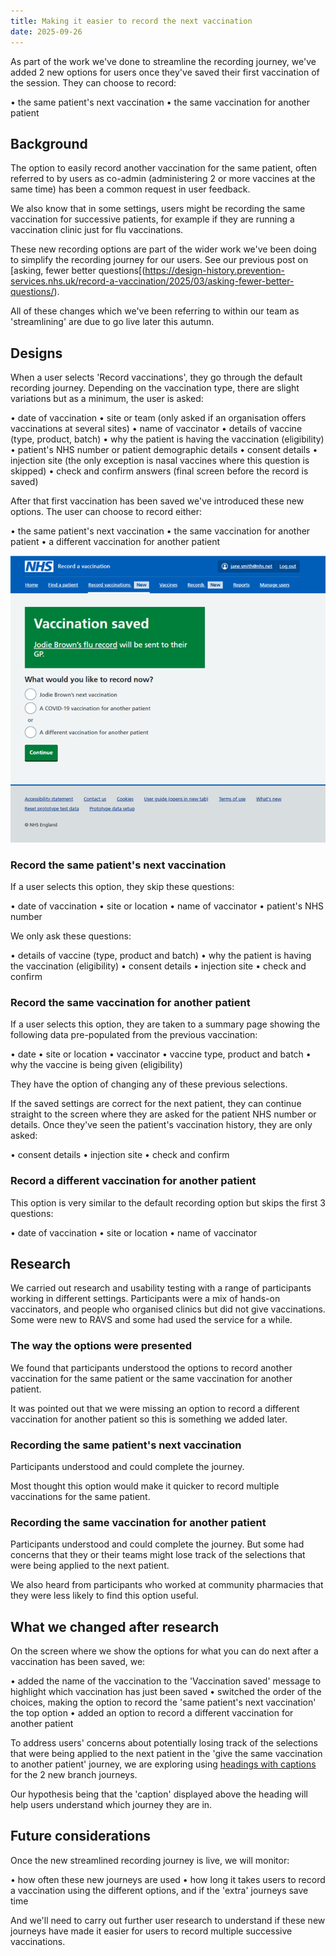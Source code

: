 ```yaml
---
title: Making it easier to record the next vaccination
date: 2025-09-26
---
```

As part of the work we've done to streamline the recording journey, we've added 2 new options for users once they've saved their first vaccination of the session. They can choose to record:

•	the same patient's next vaccination
•	the same vaccination for another patient

## Background

The option to easily record another vaccination for the same patient, often referred to by users as co-admin (administering 2 or more vaccines at the same time) has been a common request in user feedback.

We also know that in some settings, users might be recording the same vaccination for  successive patients, for example if they are running a vaccination clinic just for flu vaccinations.

These new recording options are part of the wider work we've been doing to simplify the recording journey for our users. See our previous post on [asking, fewer better questions[(https://design-history.prevention-services.nhs.uk/record-a-vaccination/2025/03/asking-fewer-better-questions/). 

All of these changes which we've been referring to within our team as 'streamlining' are due to go live later this autumn.

## Designs

When a user selects 'Record vaccinations', they go through the default recording journey. Depending on the vaccination type, there are slight variations but as a minimum, the user is asked:

•	date of vaccination
•	site or team (only asked if an organisation offers vaccinations at several sites)
•	name of vaccinator
•	details of vaccine (type, product, batch)
•	why the patient is having the vaccination (eligibility)
•	patient's NHS number or patient demographic details 
•	consent details
•	injection site (the only exception is nasal vaccines where this question is skipped)
•	check and confirm answers (final screen before the record is saved)

After that first vaccination has been saved we've introduced these new options. The user can choose to record either:

•	the same patient's next vaccination
•	the same vaccination for another patient
•	a different vaccination for another patient

![Screenshot of the 'Vaccination saved' screen which shows the options for recording the next vaccination](next-vaccination-options.png 'Previous screen for adding users')

### Record the same patient's next vaccination

If a user selects this option, they skip these questions:

•	date of vaccination
•	site or location 
•	name of vaccinator
•	patient's NHS number 

We only ask these questions:

•	details of vaccine (type, product and batch) 
•	why the patient is having the vaccination (eligibility)
•	consent details
•	injection site 
•	check and confirm 

### Record the same vaccination for another patient

If a user selects this option, they are taken to a summary page showing the following data pre-populated from the previous vaccination: 

•	date
•	site or location
•	vaccinator
•	vaccine type, product and batch
•	why the vaccine is being given (eligibility)

They have the option of changing any of these previous selections. 

If the saved settings are correct for the next patient, they can continue straight to the screen where they are asked for the patient NHS number or details.
Once they've seen the patient's vaccination history, they are only asked:

•	consent details
•	injection site 
•	check and confirm

### Record a different vaccination for another patient

This option is very similar to the default recording option but skips the first 3 questions:

•	date of vaccination
•	site or location 
•	name of vaccinator 

## Research 

We carried out research and usability testing with a range of participants working in different settings. Participants were a mix of hands-on vaccinators, and people who organised clinics but did not give vaccinations. Some were new to RAVS and some had used the service for a while.

### The way the options were presented

We found that participants understood the options to record another vaccination for the same patient or the same vaccination for another patient. 

It was pointed out that we were missing an option to record a different vaccination for another patient so this is something we added later.

### Recording the same patient's next vaccination 

Participants understood and could complete the journey. 

Most thought this option would make it quicker to record multiple vaccinations for the same patient.

### Recording the same vaccination for another patient

Participants understood and could complete the journey. But some had concerns that they or their teams might lose track of the selections that were being applied to the next patient. 

We also heard from participants who worked at community pharmacies that they were less likely to find this option useful. 

## What we changed after research

On the screen where we show the options for what you can do next after a vaccination has been saved, we:

•	added the name of the vaccination to the 'Vaccination saved' message to highlight which vaccination has just been saved 
•	switched the order of the choices, making the option to record the 'same patient's next vaccination' the top option 
•	added an option to record a different vaccination for another patient 

To address users' concerns about potentially losing track of the selections that were being applied to the next patient in the 'give the same vaccination to another patient' journey, we are exploring using [headings with captions]( https://service-manual.nhs.uk/design-system/styles/typography) for the 2 new branch journeys. 

Our hypothesis being that the 'caption' displayed above the heading will help users understand which journey they are in.

## Future considerations

Once the new streamlined recording journey is live, we will monitor:

•	how often these new journeys are used
•	how long it takes users to record a vaccination using the different options, and if the 'extra' journeys save time

And we'll need to carry out further user research to understand if these new journeys have made it easier for users to record multiple successive vaccinations. 

